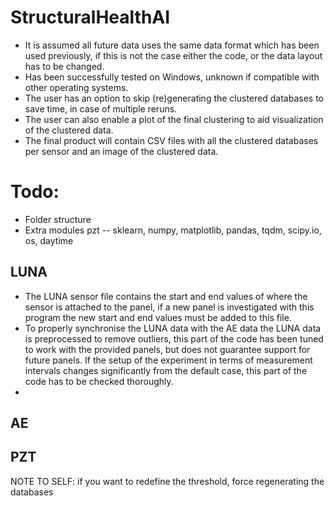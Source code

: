 # StructuralHealthAI

- It is assumed all future data uses the same data format which has been used previously,
  if this is not the case either the code, or the data layout has to be changed.
- Has been successfully tested on Windows, unknown if compatible with other operating systems.
- The user has an option to skip (re)generating the clustered databases to save time, in case of multiple reruns.
- The user can also enable a plot of the final clustering to aid visualization of the clustered data.
- The final product will contain CSV files with all the clustered databases per sensor and an image of the clustered data.

# Todo:

- Folder structure
- Extra modules
pzt -- sklearn, numpy, matplotlib, pandas, tqdm, scipy.io, os, daytime

## LUNA

- The LUNA sensor file contains the start and end values of where the sensor is attached to the panel, 
  if a new panel is investigated with this program the new start and end values must be added to this file.
- To properly synchronise the LUNA data with the AE data the LUNA data is preprocessed to remove outliers, 
  this part of the code has been tuned to work with the provided panels, but does not guarantee support for future panels.
  If the setup of the experiment in terms of measurement intervals changes significantly from the default case, this part of
  the code has to be checked thoroughly.
-   

## AE

## PZT

NOTE TO SELF: if you want to redefine the threshold, force regenerating the databases
